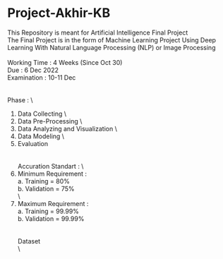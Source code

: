 # Project-Akhir-KB

This Repository is meant for Artificial Intelligence Final Project \
The Final Project is in the form of Machine Learning Project Using Deep Learning With Natural Language Processing (NLP) or Image Processing \
\
Working Time : 4 Weeks (Since Oct 30) \
Due : 6 Dec 2022 \
Examination : 10-11 Dec \
\
\
Phase : \
1. Data Collecting \
2. Data Pre-Processing \
3. Data Analyzing and Visualization \
4. Data Modeling \
5. Evaluation \
\
\
Accuration Standart : \
1. Minimum Requirement : \
  a. Training = 80% \
  b. Validation = 75% \
\
2. Maximum Requirement : \
  a. Training = 99.99% \
  b. Validation = 99.99% \
\
\
Dataset \
\
